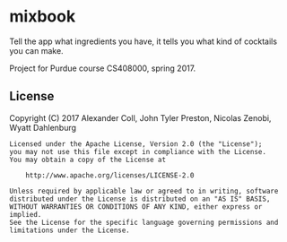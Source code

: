 # mixbook
Tell the app what ingredients you have, it tells you what kind of cocktails you can make.

Project for Purdue course CS408000, spring 2017.

## License
Copyright (C) 2017 Alexander Coll, John Tyler Preston, Nicolas Zenobi, Wyatt Dahlenburg

    Licensed under the Apache License, Version 2.0 (the "License");
    you may not use this file except in compliance with the License.
    You may obtain a copy of the License at
    
        http://www.apache.org/licenses/LICENSE-2.0
    
    Unless required by applicable law or agreed to in writing, software
    distributed under the License is distributed on an "AS IS" BASIS,
    WITHOUT WARRANTIES OR CONDITIONS OF ANY KIND, either express or implied.
    See the License for the specific language governing permissions and
    limitations under the License.
